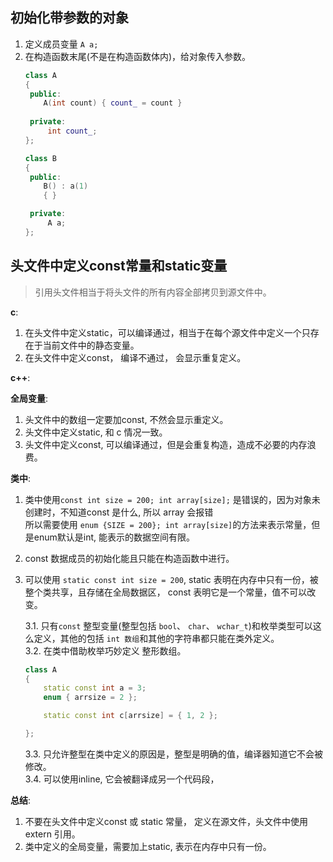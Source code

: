 ## 初始化带参数的对象

1. 定义成员变量 `A a;`
2. 在构造函数末尾(不是在构造函数体内)，给对象传入参数。
   ```c++
   class A
   {
    public:
       A(int count) { count_ = count }
    
    private:
        int count_;
   };

   class B
   {
    public:
       B() : a(1)
       { }

    private:
        A a;
   };
   ```

## 头文件中定义const常量和static变量
> 引用头文件相当于将头文件的所有内容全部拷贝到源文件中。 

**c**:
1. 在头文件中定义static，可以编译通过，相当于在每个源文件中定义一个只存在于当前文件中的静态变量。
2. 在头文件中定义const， 编译不通过， 会显示重复定义。

**c++**:

**全局变量**:
1. 头文件中的数组一定要加const, 不然会显示重定义。
2. 头文件中定义static, 和 c 情况一致。
3. 头文件中定义const, 可以编译通过，但是会重复构造，造成不必要的内存浪费。

**类中**:
1. 类中使用`const int size = 200; int array[size];` 是错误的，因为对象未创建时，不知道const 是什么, 所以 array 会报错\
   所以需要使用 `enum {SIZE = 200}; int array[size]`的方法来表示常量，但是enum默认是int, 能表示的数据空间有限。
2. const 数据成员的初始化能且只能在构造函数中进行。
3. 可以使用 `static const int size = 200`, static 表明在内存中只有一份，被整个类共享，且存储在全局数据区， const 表明它是一个常量，值不可以改变。 
   
    3.1. 只有`const` 整型变量(整型包括 `bool`、 `char`、 `wchar_t`)和枚举类型可以这么定义，其他的包括 `int 数组`和其他的字符串都只能在类外定义。 \
    3.2. 在类中借助枚举巧妙定义 整形数组。
    ```c++
    class A 
    {
        static const int a = 3;
        enum { arrsize = 2 };

        static const int c[arrsize] = { 1, 2 };

    };
    ```
    3.3. 只允许整型在类中定义的原因是，整型是明确的值，编译器知道它不会被修改。 \
    3.4. 可以使用inline, 它会被翻译成另一个代码段，


**总结**:
1. 不要在头文件中定义const 或 static 常量， 定义在源文件，头文件中使用 extern 引用。
2. 类中定义的全局变量，需要加上static, 表示在内存中只有一份。
